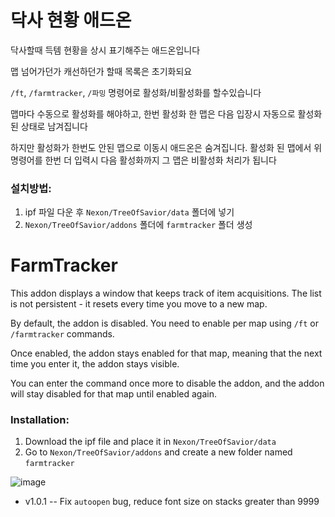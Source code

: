 # 닥사 현황 애드온
닥사할때 득템 현황을 상시 표기해주는 애드온입니다

맵 넘어가던가 캐선하던가 할때 목록은 초기화되요

`/ft`, `/farmtracker`, `/파밍` 명령어로 활성화/비활성화를 할수있습니다

맵마다 수동으로 활성화를 해야하고, 한번 활성화 한 맵은 다음 입장시 자동으로 활성화 된 상태로 남겨집니다

하지만 활성화가 한번도 안된 맵으로 이동시 애드온은 숨겨집니다. 활성화 된 맵에서 위 명령어를 한번 더 입력시 다음 활성화까지 그 맵은 비활성화 처리가 됩니다

### 설치방법:
1. ipf 파일 다운 후 `Nexon/TreeOfSavior/data` 폴더에 넣기
2. `Nexon/TreeOfSavior/addons` 폴더에 `farmtracker` 폴더 생성

# FarmTracker
This addon displays a window that keeps track of item acquisitions.
The list is not persistent - it resets every time you move to a new map.

By default, the addon is disabled. You need to enable per map using `/ft` or `/farmtracker` commands.

Once enabled, the addon stays enabled for that map, meaning that the next time you enter it, the addon stays visible.

You can enter the command once more to disable the addon, and the addon will stay disabled for that map until enabled again.

### Installation:
1. Download the ipf file and place it in `Nexon/TreeOfSavior/data`
2. Go to `Nexon/TreeOfSavior/addons` and create a new folder named `farmtracker`

![image](https://user-images.githubusercontent.com/12102540/135739465-2bb83446-6627-4c0e-84c5-cf356c2bd6e1.png)

* v1.0.1 -- Fix `autoopen` bug, reduce font size on stacks greater than 9999